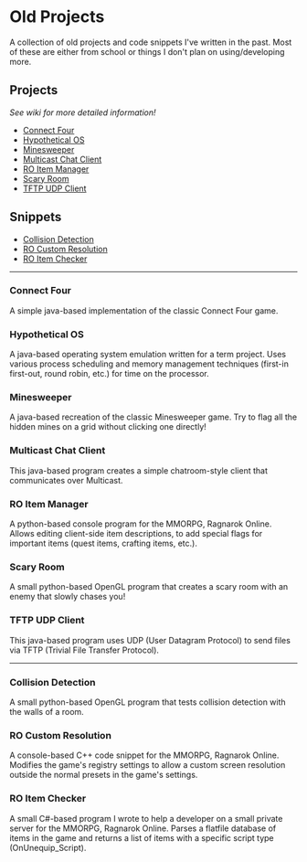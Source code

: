 # Old Projects

A collection of old projects and code snippets I've written in the past. Most of these are either from school or things I don't plan on using/developing more.

## Projects

*See wiki for more detailed information!*

- [Connect Four](#connect-four)
- [Hypothetical OS](#hypothetical-os)
- [Minesweeper](#minesweeper)
- [Multicast Chat Client](#multicast-chat-client)
- [RO Item Manager](#ro-item-manager)
- [Scary Room](#scary-room)
- [TFTP UDP Client](#tftp-udp-client)


## Snippets

- [Collision Detection](#collision-detection)
- [RO Custom Resolution](#ro-custom-resolution)
- [RO Item Checker](#ro-item-checker)

---

### Connect Four
A simple java-based implementation of the classic Connect Four game.

### Hypothetical OS
A java-based operating system emulation written for a term project. Uses various process scheduling and memory management techniques (first-in first-out, round robin, etc.) for time on the processor.

### Minesweeper
A java-based recreation of the classic Minesweeper game. Try to flag all the hidden mines on a grid without clicking one directly!

### Multicast Chat Client
This java-based program creates a simple chatroom-style client that communicates over Multicast.

### RO Item Manager
A python-based console program for the MMORPG, Ragnarok Online. Allows editing client-side item descriptions, to add special flags for important items (quest items, crafting items, etc.).

### Scary Room
A small python-based OpenGL program that creates a scary room with an enemy that slowly chases you!

### TFTP UDP Client
This java-based program uses UDP (User Datagram Protocol) to send files via TFTP (Trivial File Transfer Protocol).

---

### Collision Detection
A small python-based OpenGL program that tests collision detection with the walls of a room.

### RO Custom Resolution
A console-based C++ code snippet for the MMORPG, Ragnarok Online. Modifies the game's registry settings to allow a custom screen resolution outside the normal presets in the game's settings.

### RO Item Checker
A small C#-based program I wrote to help a developer on a small private server for the MMORPG, Ragnarok Online. Parses a flatfile database of items in the game and returns a list of items with a specific script type (OnUnequip_Script).
